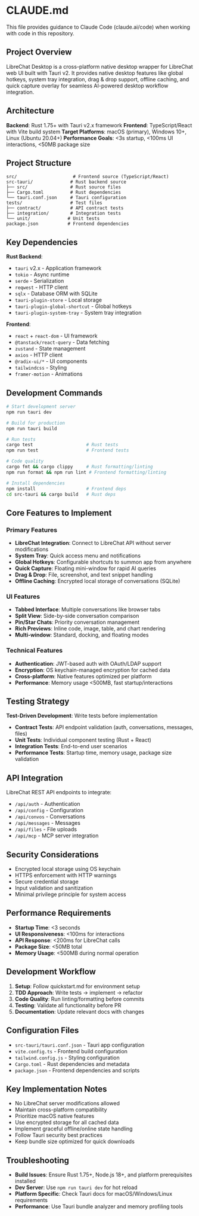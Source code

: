 # CLAUDE.md

This file provides guidance to Claude Code (claude.ai/code) when working with code in this repository.

## Project Overview

LibreChat Desktop is a cross-platform native desktop wrapper for LibreChat web UI built with Tauri v2. It provides native desktop features like global hotkeys, system tray integration, drag & drop support, offline caching, and quick capture overlay for seamless AI-powered desktop workflow integration.

## Architecture

**Backend**: Rust 1.75+ with Tauri v2.x framework
**Frontend**: TypeScript/React with Vite build system
**Target Platforms**: macOS (primary), Windows 10+, Linux (Ubuntu 20.04+)
**Performance Goals**: <3s startup, <100ms UI interactions, <50MB package size

## Project Structure

```
src/                     # Frontend source (TypeScript/React)
src-tauri/              # Rust backend source
├── src/                # Rust source files
├── Cargo.toml          # Rust dependencies
└── tauri.conf.json     # Tauri configuration
tests/                  # Test files
├── contract/           # API contract tests
├── integration/        # Integration tests
└── unit/              # Unit tests
package.json           # Frontend dependencies
```

## Key Dependencies

**Rust Backend**:
- `tauri` v2.x - Application framework
- `tokio` - Async runtime
- `serde` - Serialization
- `reqwest` - HTTP client
- `sqlx` - Database ORM with SQLite
- `tauri-plugin-store` - Local storage
- `tauri-plugin-global-shortcut` - Global hotkeys
- `tauri-plugin-system-tray` - System tray integration

**Frontend**:
- `react` + `react-dom` - UI framework
- `@tanstack/react-query` - Data fetching
- `zustand` - State management
- `axios` - HTTP client
- `@radix-ui/*` - UI components
- `tailwindcss` - Styling
- `framer-motion` - Animations

## Development Commands

```bash
# Start development server
npm run tauri dev

# Build for production
npm run tauri build

# Run tests
cargo test                    # Rust tests
npm run test                  # Frontend tests

# Code quality
cargo fmt && cargo clippy     # Rust formatting/linting
npm run format && npm run lint # Frontend formatting/linting

# Install dependencies
npm install                   # Frontend deps
cd src-tauri && cargo build   # Rust deps
```

## Core Features to Implement

### Primary Features
- **LibreChat Integration**: Connect to LibreChat API without server modifications
- **System Tray**: Quick access menu and notifications
- **Global Hotkeys**: Configurable shortcuts to summon app from anywhere
- **Quick Capture**: Floating mini-window for rapid AI queries
- **Drag & Drop**: File, screenshot, and text snippet handling
- **Offline Caching**: Encrypted local storage of conversations (SQLite)

### UI Features
- **Tabbed Interface**: Multiple conversations like browser tabs
- **Split View**: Side-by-side conversation comparison
- **Pin/Star Chats**: Priority conversation management
- **Rich Previews**: Inline code, image, table, and chart rendering
- **Multi-window**: Standard, docking, and floating modes

### Technical Features
- **Authentication**: JWT-based auth with OAuth/LDAP support
- **Encryption**: OS keychain-managed encryption for cached data
- **Cross-platform**: Native features optimized per platform
- **Performance**: Memory usage <500MB, fast startup/interactions

## Testing Strategy

**Test-Driven Development**: Write tests before implementation
- **Contract Tests**: API endpoint validation (auth, conversations, messages, files)
- **Unit Tests**: Individual component testing (Rust + React)
- **Integration Tests**: End-to-end user scenarios
- **Performance Tests**: Startup time, memory usage, package size validation

## API Integration

LibreChat REST API endpoints to integrate:
- `/api/auth` - Authentication
- `/api/config` - Configuration
- `/api/convos` - Conversations
- `/api/messages` - Messages
- `/api/files` - File uploads
- `/api/mcp` - MCP server integration

## Security Considerations

- Encrypted local storage using OS keychain
- HTTPS enforcement with HTTP warnings
- Secure credential storage
- Input validation and sanitization
- Minimal privilege principle for system access

## Performance Requirements

- **Startup Time**: <3 seconds
- **UI Responsiveness**: <100ms for interactions
- **API Response**: <200ms for LibreChat calls
- **Package Size**: <50MB total
- **Memory Usage**: <500MB during normal operation

## Development Workflow

1. **Setup**: Follow quickstart.md for environment setup
2. **TDD Approach**: Write tests → implement → refactor
3. **Code Quality**: Run linting/formatting before commits
4. **Testing**: Validate all functionality before PR
5. **Documentation**: Update relevant docs with changes

## Configuration Files

- `src-tauri/tauri.conf.json` - Tauri app configuration
- `vite.config.ts` - Frontend build configuration
- `tailwind.config.js` - Styling configuration
- `Cargo.toml` - Rust dependencies and metadata
- `package.json` - Frontend dependencies and scripts

## Key Implementation Notes

- No LibreChat server modifications allowed
- Maintain cross-platform compatibility
- Prioritize macOS native features
- Use encrypted storage for all cached data
- Implement graceful offline/online state handling
- Follow Tauri security best practices
- Keep bundle size optimized for quick downloads

## Troubleshooting

- **Build Issues**: Ensure Rust 1.75+, Node.js 18+, and platform prerequisites installed
- **Dev Server**: Use `npm run tauri dev` for hot reload
- **Platform Specific**: Check Tauri docs for macOS/Windows/Linux requirements
- **Performance**: Use Tauri bundle analyzer and memory profiling tools